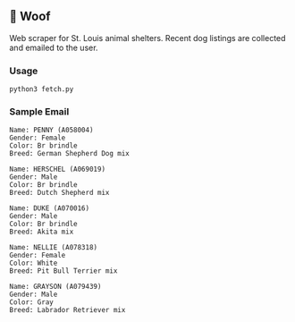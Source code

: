 ## :dog: Woof

Web scraper for St. Louis animal shelters. Recent dog listings are collected and emailed to the user.

### Usage
```
python3 fetch.py
```

### Sample Email

```
Name: PENNY (A058004)
Gender: Female
Color: Br brindle
Breed: German Shepherd Dog mix

Name: HERSCHEL (A069019)
Gender: Male
Color: Br brindle
Breed: Dutch Shepherd mix

Name: DUKE (A070016)
Gender: Male
Color: Br brindle
Breed: Akita mix

Name: NELLIE (A078318)
Gender: Female
Color: White
Breed: Pit Bull Terrier mix

Name: GRAYSON (A079439)
Gender: Male
Color: Gray
Breed: Labrador Retriever mix
```